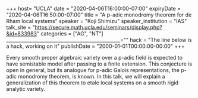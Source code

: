 +++
  host= "UCLA"
  date = "2020-04-06T16:00:00-07:00"
  expiryDate = "2020-04-06T16:50:00-07:00"
  title = "A p-adic monodromy theorem for de Rham local systems"
  speaker = "Koji Shimizu"
  speaker_institution = "IAS"
  talk_site = "https://secure.math.ucla.edu/seminars/display.php?&id=833983"
  categories = ["AG", "NT"]
  ________________________________________________=""
  hack = "The line below is a hack, working on it"
  publishDate = "2000-01-01T00:00:00-00:00"
+++

Every smooth proper algebraic variety over a p-adic field is expected to have semistable model after passing to a finite extension. This conjecture is open in general, but its analogue for p-adic Galois representations, the p-adic monodromy theorem, is known. In this talk, we will explain a generalization of this theorem to etale local systems on a smooth rigid analytic variety.